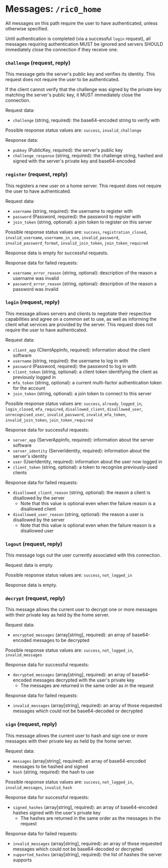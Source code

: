 # Messages: `/ric0_home`

All messages on this path require the user to have authenticated, unless otherwise specified.

Until authentication is completed (via a successful `login` request), all messages requiring authentication MUST be ignored and servers SHOULD immediately close the connection if they receive one.



### `challenge` (request, reply)

This message gets the server's public key and verifies its identity. This request does not require the user to be authenticated.

If the client cannot verify that the challenge was signed by the private key matching the server's public key, it MUST immediately close the connection.

Request data:

* `challenge` (string, required): the base64-encoded string to verify with

Possible response status values are: `success`, `invalid_challenge`

Response data:

* `pubkey` (PublicKey, required): the server's public key
* `challenge_response` (string, required): the challenge string, hashed and signed with the server's private key and base64-encoded



### `register` (request, reply)

This registers a new user on a home server. This request does not require the user to have authenticated.

Request data:

* `username` (string, required): the username to register with
* `password` (Password, required): the password to register with
* `join_token` (string, optional): a join token to register on this server

Possible response status values are: `success`, `registration_closed`, `invalid_username`, `username_in_use`, `invalid_password`, `invalid_password_format`, `invalid_join_token`, `join_token_required`

Response data is empty for successful requests.

Response data for failed requests:

* `username_error_reason` (string, optional): description of the reason a username was invalid
* `password_error_reason` (string, optional): description of the reason a password was invalid



### `login` (request, reply)

This message allows servers and clients to negotiate their respective capabilities and agree on a common set to use, as well as informing the client what services are provided by the server.
This request does not require the user to have authenticated.

Request data:

* `client_app` (ClientAppInfo, required): information about the client software
* `username` (string, required): the username to log in with
* `password` (Password, required): the password to log in with
* `client_token` (string, optional): a client token identifying the client as previously logged in
* `mfa_token` (string, optional): a current multi-factor authentication token for the account
* `join_token` (string, optional): a join token to connect to this server

Possible response status values are: `success`, `already_logged_in`, `login_closed`, `mfa_required`, `disallowed_client`, `disallowed_user`, `unrecognised_user`, `invalid_password`, `invalid_mfa_token`, `invalid_join_token`, `join_token_required`

Response data for successful requests:

* `server_app` (ServerAppInfo, required): information about the server software
* `server_identity` (ServerIdentity, required): information about the server's identity
* `user` (UserIdentity, required): information about the user now logged in
* `client_token` (string, optional): a token to recognise previously-used clients

Response data for failed requests:

* `disallowed_client_reason` (string, optional): the reason a client is disallowed by the server
  * Note that this value is optional even when the failure reason is a disallowed client
* `disallowed_user_reason` (string, optional): the reason a user is disallowed by the server
  * Note that this value is optional even when the failure reason is a disallowed user



### `logout` (request, reply)

This message logs out the user currently associated with this connection.

Request data is empty.

Possible response status values are: `success`, `not_logged_in`

Response data is empty.



### `decrypt` (request, reply)

This message allows the current user to decrypt one or more messages with their private key as held by the home server.

Request data:

* `encrypted_messages` (array[string], required): an array of base64-encoded messages to be decrypted

Possible response status values are: `success`, `not_logged_in`, `invalid_messages`

Response data for successful requests:

* `decrypted_messages` (array[string], required): an array of base64-encoded messages decrypted with the user's private key
  * The messages are returned in the same order as in the request

Response data for failed requests:

* `invalid_messages` (array[string], required): an array of those requested messages which could not be base64-decoded or decrypted



### `sign` (request, reply)

This message allows the current user to hash and sign one or more messages with their private key as held by the home server.

Request data:

* `messages` (array[string], required): an array of base64-encoded messages to be hashed and signed
* `hash` (string, required): the hash to use

Possible response status values are: `success`, `not_logged_in`, `invalid_messages`, `invalid_hash`

Response data for successful requests:

* `signed_hashes` (array[string], required): an array of base64-encoded hashes signed with the user's private key
  * The hashes are returned in the same order as the messages in the request

Response data for failed requests:

* `invalid_messages` (array[string], required): an array of those requested messages which could not be base64-decoded or decrypted
* `supported_hashes` (array[string], required): the list of hashes the server supports